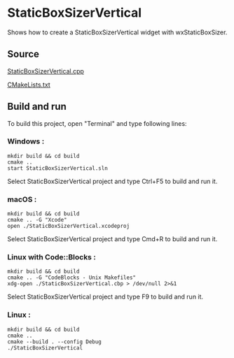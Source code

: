 # StaticBoxSizerVertical

Shows how to create a StaticBoxSizerVertical widget with wxStaticBoxSizer.

## Source

[StaticBoxSizerVertical.cpp](StaticBoxSizerVertical.cpp)

[CMakeLists.txt](CMakeLists.txt)

## Build and run

To build this project, open "Terminal" and type following lines:

### Windows :

``` shell
mkdir build && cd build
cmake .. 
start StaticBoxSizerVertical.sln
```

Select StaticBoxSizerVertical project and type Ctrl+F5 to build and run it.

### macOS :

``` shell
mkdir build && cd build
cmake .. -G "Xcode"
open ./StaticBoxSizerVertical.xcodeproj
```

Select StaticBoxSizerVertical project and type Cmd+R to build and run it.

### Linux with Code::Blocks :

``` shell
mkdir build && cd build
cmake .. -G "CodeBlocks - Unix Makefiles"
xdg-open ./StaticBoxSizerVertical.cbp > /dev/null 2>&1
```

Select StaticBoxSizerVertical project and type F9 to build and run it.

### Linux :

``` shell
mkdir build && cd build
cmake .. 
cmake --build . --config Debug
./StaticBoxSizerVertical
```
